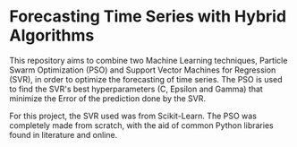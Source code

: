 # Forecasting Time Series with Hybrid Algorithms
This repository aims to combine two Machine Learning techniques, Particle Swarm Optimization (PSO) and Support Vector Machines for Regression (SVR), in order to optimize the forecasting of time series. The PSO is used to find the SVR's best hyperparameters (C, Epsilon and Gamma) that minimize the Error of the prediction done by the SVR.

For this project, the SVR used was from Scikit-Learn. The PSO was completely made from scratch, with the aid of common Python libraries found in literature and online.
